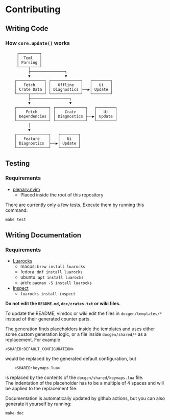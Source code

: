 # Contributing

## Writing Code

### How `core.update()` works
```
     ┌─────────┐
     │  Toml   │
     │ Parsing │
     └────┬────┘
          ├───────────────┐
          ▼               ▼
    ┌────────────┐ ┌─────────────┐   ┌────────┐
    │   Fetch    │ │   Offline   │   │   Ui   │
    │ Crate Data │ │ Diagnostics ├──▶│ Update │
    └─────┬──────┘ └─────────────┘   └────────┘
          ├─────────────────┐
          ▼                 ▼
    ┌──────────────┐ ┌─────────────┐   ┌────────┐
    │    Fetch     │ │    Crate    │   │   Ui   │
    │ Dependencies │ │ Diagnostics ├──▶│ Update │
    └──────────────┘ └─────────────┘   └────────┘
          │
          ▼
    ┌──────────────┐   ┌────────┐
    │   Feature    │   │   Ui   │
    │ Diagnostics  ├──▶│ Update │
    └──────────────┘   └────────┘
```

## Testing

### Requirements
- [plenary.nvim](https://github.com/nvim-lua/plenary.nvim)
    - Placed inside the root of this repository

There are currently only a few tests.
Execute them by running this command:
```
make test
```

## Writing Documentation

### Requirements
- [Luarocks](https://luarocks.org/)
    - macos: `brew install luarocks`
    - fedora: `dnf install luarocks`
    - ubuntu: `apt install luarocks`
    - arch: `pacman -S install luarocks`
- [Inspect](https://github.com/kikito/inspect.lua)
    - `luarocks install inspect`

__Do not edit the `README.md`, `doc/crates.txt` or wiki files.__

To update the README, vimdoc or wiki edit the files in `docgen/templates/*`
instead of their generated counter parts.

The generation finds placeholders inside the templates and uses either
some custom generation logic, or a file inside `docgen/shared/*` as a replacement.
For example
```
<SHARED:DEFAULT_CONFIGURATION>
```
would be replaced by the generated default configuration, but
```
    <SHARED:keymaps.lua>
```
is replaced by the contents of the `docgen/shared/keymaps.lua` file.\
The indentation of the placeholder has to be a multiple of 4 spaces
and will be applied to the replacement file.


Documentation is automatically updated by github actions, but you can also
generate it yourself by running:
```
make doc
```
